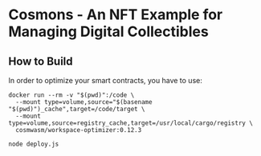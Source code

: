 # Cosmons - An NFT Example for Managing Digital Collectibles

## How to Build

In order to optimize your smart contracts, you have to use:

```shell
docker run --rm -v "$(pwd)":/code \
  --mount type=volume,source="$(basename "$(pwd)")_cache",target=/code/target \
  --mount type=volume,source=registry_cache,target=/usr/local/cargo/registry \
  cosmwasm/workspace-optimizer:0.12.3
```
```Run
node deploy.js
```


